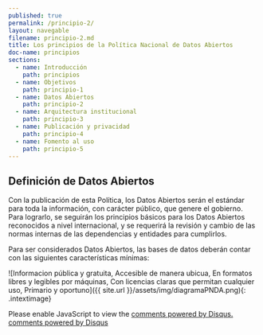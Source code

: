 ```yaml
---
published: true
permalink: /principio-2/
layout: navegable
filename: principio-2.md
title: Los principios de la Política Nacional de Datos Abiertos
doc-name: principios
sections:
  - name: Introducción
    path: principios
  - name: Objetivos
    path: principio-1
  - name: Datos Abiertos
    path: principio-2
  - name: Arquitectura institucional
    path: principio-3
  - name: Publicación y privacidad
    path: principio-4
  - name: Fomento al uso
    path: principio-5
---
```


## Definición de Datos Abiertos

Con la publicación de esta Política, los Datos Abiertos serán el estándar para toda la información, con carácter público, que genere el gobierno. Para lograrlo, se seguirán los principios básicos para los Datos Abiertos reconocidos a nivel internacional, y se requerirá la revisión y cambio de las normas internas de las dependencias y entidades para cumplirlos.

Para ser considerados Datos Abiertos, las bases de datos deberán contar con las siguientes características mínimas:


![Informacion pública y gratuita, Accesible de manera ubicua, En formatos libres y legibles por máquinas, Con licencias claras que permitan cualquier uso, Primario y oportuno]({{ site.url }}/assets/img/diagramaPNDA.png){: .intextimage}


<div id="disqus_thread"></div>
<script type="text/javascript">
/* * * CONFIGURATION VARIABLES: EDIT BEFORE PASTING INTO YOUR WEBPAGE * * */
var disqus_shortname = 'mexicoabierto'; // required: replace example with your forum shortname
var disqus_identifier = 'principio-2';
var disqus_title = 'Definición';
var disqus_url = 'http://mexico-abierto.github.io/iniciativa-datos-abiertos/principio-2';
/* * * DON'T EDIT BELOW THIS LINE * * */
(function() {
var dsq = document.createElement('script'); dsq.type = 'text/javascript'; dsq.async = true;
dsq.src = '//' + disqus_shortname + '.disqus.com/embed.js';
(document.getElementsByTagName('head')[0] || document.getElementsByTagName('body')[0]).appendChild(dsq);
})();
</script>
<noscript>Please enable JavaScript to view the <a href="http://disqus.com/?ref_noscript">comments powered by Disqus.</a></noscript>
<a href="http://disqus.com" class="dsq-brlink">comments powered by <span class="logo-disqus">Disqus</span></a>
